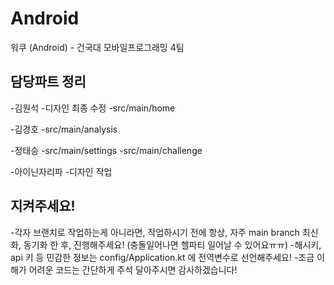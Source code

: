 # Android
워쿠 (Android) - 건국대 모바일프로그래밍 4팀


## 담당파트 정리
-김원석
-디자인 최종 수정
-src/main/home

-김경호
-src/main/analysis 

-정태승
-src/main/settings
-src/main/challenge

-아이닌자리파
-디자인 작업

## 지켜주세요!
-각자 브랜치로 작업하는게 아니라면, 작업하시기 전에 항상, 자주 main branch 최신화, 동기화 한 후, 진행해주세요! (충돌일어나면 헬파티 일어날 수 있어요ㅠㅠ)
-해시키, api 키 등 민감한 정보는 config/Application.kt 에 전역변수로 선언해주세요!
-조금 이해가 어려운 코드는 간단하게 주석 달아주시면 감사하겠습니다!
